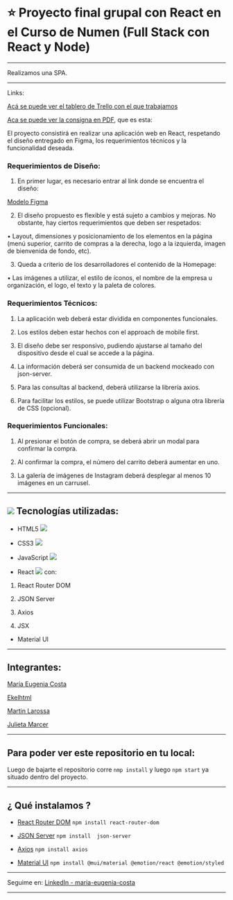 # :star: Proyecto final grupal con React en el Curso de Numen (Full Stack con React y Node)

---

Realizamos una SPA.

---

Links:

[Acá se puede ver el tablero de Trello con el que trabajamos](https://trello.com/b/3g5jnbhr/proyecto-final-react)


[Aca se puede ver la consigna en PDF](https://github.com/eugenia1984/numen-react/blob/main/proyecto_react.pdf), que es esta:

El proyecto consistirá en realizar una aplicación web en React, respetando el diseño entregado en Figma, los requerimientos técnicos y la funcionalidad deseada.


### Requerimientos de Diseño:

1. En primer lugar, es necesario entrar al link donde se encuentra el diseño:

[Modelo Figma](https://www.figma.com/file/ptZy1a106K1UbSFh1O4v93/Food-store-template-(Community)?node-id=0%3A1)

2. El diseño propuesto es flexible y está sujeto a cambios y mejoras. No obstante, hay ciertos requerimientos que deben ser respetados:

• Layout, dimensiones y posicionamiento de los elementos en la página (menú superior, carrito de compras a la derecha, logo a la izquierda, imagen de bienvenida de fondo, etc).

3. Queda a criterio de los desarrolladores el contenido de la Homepage:

• Las imágenes a utilizar, el estilo de íconos, el nombre de la empresa u organización, el logo, el texto y la paleta de colores.

### Requerimientos Técnicos:

1. La aplicación web deberá estar dividida en componentes funcionales.

2. Los estilos deben estar hechos con el approach de mobile first.

3. El diseño debe ser responsivo, pudiendo ajustarse al tamaño del dispositivo desde el cual se accede a la página.

4. La información deberá ser consumida de un backend mockeado con json-server.

5. Para las consultas al backend, deberá utilizarse la librería axios.

6. Para facilitar los estilos, se puede utilizar Bootstrap o alguna otra librería de CSS (opcional).


### Requerimientos Funcionales:

1. Al presionar el botón de compra, se deberá abrir un modal para confirmar la compra.

2. Al confirmar la compra, el número del carrito deberá aumentar en uno.

3. La galería de imágenes de Instagram deberá desplegar al menos 10 imágenes en un carrusel.

---

## <img src="https://img.icons8.com/glyph-neue/34/000000/my-computer.png"/> Tecnologías utilizadas:

- HTML5 <img src="https://img.icons8.com/color/34/000000/html-5--v1.png"/>

- CSS3 <img src="https://img.icons8.com/color/34/000000/css3.png"/>

- JavaScript <img src="https://img.icons8.com/color/34/000000/javascript--v1.png"/>

- React <img src="https://img.icons8.com/plasticine/34/000000/react.png"/> con:

1. React Router DOM

2. JSON Server

3. Axios

4. JSX


- Material UI

---

## Integrantes:

[María Eugenia Costa](https://github.com/eugenia198)

[Ekelhtml](https://github.com/Ekelhtml)

[Martin Larossa](https://github.com/Martin8398)

[Julieta Marcer](https://github.com/jmercer)

---

## Para poder ver este repositorio en tu local:

Luego de bajarte el repositorio corre ```nmp install``` y luego ```npm start``` ya situado dentro del proyecto.

---

## ¿ Qué instalamos ?

- [React Router DOM](https://v5.reactrouter.com/web/guides/quick-start) ```npm install react-router-dom ```

- [JSON Server](https://www.npmjs.com/package/json-server) ```npm install  json-server```

- [Axios](https://axios-http.com/docs/intro) ```npm install axios```

- [Material UI](https://mui.com/)  ```npm install @mui/material @emotion/react @emotion/styled  ```


---

Seguime en:  [LinkedIn - maria-eugenia-costa](https://www.linkedin.com/in/maria-eugenia-costa/)

---
